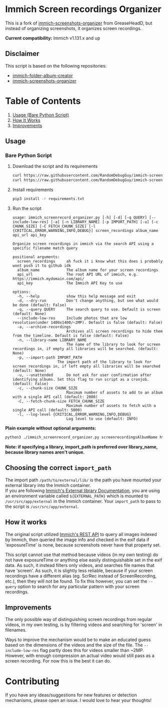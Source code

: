# Immich Screen recordings Organizer

This is a fork of [immich-screenshots-organizer](https://github.com/GreaseHeadD/immich-screenshots-organizer) from GreaseHeadD, but instead of organizing screenshots, it organizes screen recordings.

__Current compatibility:__ Immich v1.131.x and up

## Disclaimer
This script is based on the following repositories: 
- [immich-folder-album-creator](https://github.com/Salvoxia/immich-folder-album-creator/tree/main)
- [immich-screenshots-organizer](https://github.com/GreaseHeadD/immich-screenshots-organizer)

# Table of Contents
1. [Usage (Bare Python Script)](#bare-python-script)
2. [How It Works](#how-it-works)
3. [Improvements](#improvements)

## Usage
### Bare Python Script
1. Download the script and its requirements
    ```bash
    curl https://raw.githubusercontent.com/RandomDebugGuy/immich-screen-recording-organizer/main/immich_screenrecord_organizer.py -o immich_screenrecord_organizer.py
    curl https://raw.githubusercontent.com/RandomDebugGuy/immich-screen-recording-organizer/main/requirements.txt -o requirements.txt
    ```
2. Install requirements
    ```bash
    pip3 install -r requirements.txt
    ```
3. Run the script
    ```
    usage: immich_screenrecord_organizer.py [-h] [-d] [-q QUERY] [--include-low-res] [-a] [-n LIBRARY_NAME] [-p IMPORT_PATH] [-u] [-c CHUNK_SIZE] [-C FETCH_CHUNK_SIZE] [-l {CRITICAL,ERROR,WARNING,INFO,DEBUG}] screen_recordings album_name api_url api_key

    Organize screen recordings in immich via the search API using a specific filename match query

    positional arguments:
      screen_recordings     ah fuck it i know what this does i probably wont push it to github idk
      album_name            The album name for your screen recordings
      api_url               The root API URL of immich, e.g. https://immich.mydomain.com/api/
      api_key               The Immich API Key to use

    options:
      -h, --help            show this help message and exit
      -d, --dry-run         Don't change anything, but see what would be done (default: False)
      -q, --query QUERY     The search query to use. Default is screen (default: None)
      --include-low-res     Include photos that are low resolution(under 1400x1400/~2MP). Default is false (default: False)
      -a, --archive-recordings
                            Archives all screen recordings to hide them from the timeline. Default is false (default: False)
      -n, --library-name LIBRARY_NAME
                            The name of the library to look for screen recordings in, if empty all libraries will be searched. (default: None)
      -p, --import-path IMPORT_PATH
                        The import path of the library to look for screen recordings in, if left empty all libraries will be searched (default: None)
      -u, --unattended      Do not ask for user confirmation after identifying albums. Set this flag to run script as a cronjob. (default: False)
      -c, --chunk-size CHUNK_SIZE
                            Maximum number of assets to add to an album with a single API call (default: 2000)
      -C, --fetch-chunk-size FETCH_CHUNK_SIZE
                            Maximum number of assets to fetch with a single API call (default: 5000)
      -l, --log-level {CRITICAL,ERROR,WARNING,INFO,DEBUG}
                            Log level to use (default: INFO)
    ```
__Plain example without optional arguments:__
```bash
python3 ./immich_screenrecord_organizer.py screenrecordingsAlbumName https://immich.mydomain.com/api thisIsMyApiKeyCopiedFromTheImmichWebGui
```
__Note: if specifying a library, import_path is preferred over library_name, because library names aren't unique.__


## Choosing the correct `import_path`
The import path  `/path/to/external/lib/` is the path you have mounted your external library into the Immich container.  
If you are following [Immich's External library Documentation](https://immich.app/docs/guides/external-library), you are
using an environment variable called `${EXTERNAL_PATH}` which is mounted to `/usr/src/app/external` in the Immich 
container. Your `import_path` to pass to the script is `/usr/src/app/external`.

## How it works

The original script utilized [Immich's REST API](https://immich.app/docs/api/) to query all images indexed by Immich, then 
queried the image info and checked in the exif data if 'exposureTime' is none, because screenshots never have that 
property set.

This script cannot use that method because videos (in my own testing) do not have exposureTime or anything else easily
distinguishable set in the exif data. As such, it instead filters only videos, and searches file names that have 'screen'.
As such, it is slightly less reliable, because if your screen recordings have a different alias (eg. ScrRec instead of
ScreenRecording, etc.), then they will not be found. To fix this however, you can set the `--query` option to search for
any particular pattern with your screen recordings.

## Improvements

The only possible way of distinguishing screen recordings from regular videos, in my own testing, is by filtering videos 
and searching for 'screen' in filenames.

Ways to improve the mechanism would be to make an educated guess based on the dimensions of the videos and the size of 
the file. The `--include-low-res` flag partly does this for videos smaller than ~2MP. However, with enough compression 
an actual video would still pass as a screen recording. For now this is the best it can do.

# Contributing

If you have any ideas/suggestions for new features or detection mechanisms, please open an issue. I would love to
hear your thoughts!
